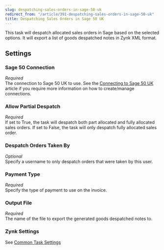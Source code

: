 ```yaml
---
slug: despatching-sales-orders-in-sage-50-uk
redirect_from: "/article/391-despatching-sales-orders-in-sage-50-uk"
title: Despatching Sales Orders in Sage 50 UK
---
```

This task will despatch allocated sales orders in Sage based on the selected options. It will export a list of goods despatched notes in Zynk XML format.

## Settings
### Sage 50 Connection
_Required_  
The connection to Sage 50 UK to use.  See the [Connecting to Sage 50 UK](connecting-to-sage-50-uk) article if you require more information on how to create/manage connections.

### Allow Partial Despatch
_Required_  
If set to True, the task will despatch both part allocated and fully allocated sales orders. If set to False, the task will only despatch fully allocated sales order.

### Despatch Orders Taken By
_Optional_  
Specify a username to only despatch orders that were taken by this user.

### Payment Type
_Required_  
Specify the type of payment to use on the invoice.

### Output File
_Required_  
The name of the file to export the generated goods despatched notes to.

### Zynk Settings
See [Common Task Settings](common-task-settings)